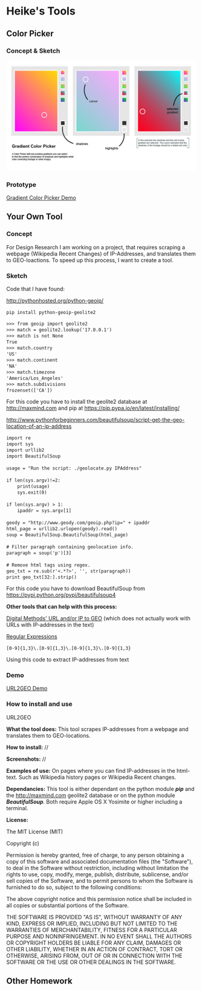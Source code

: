 # Heike's Tools

## Color Picker

### Concept & Sketch
![Gradient Color Picker](Gradient_Color_Picker.jpg)

### Prototype

[Gradient Color Picker Demo](https://www.youtube.com/watch?v=bxYab2hKwMU)


## Your Own Tool

### Concept
For Design Research I am working on a project, that requires scraping a webpage (Wikipedia Recent Changes) of IP-Addresses, and translates them to GEO-loactions. To speed up this process, I want to create a tool.

### Sketch
Code that I have found:

<http://pythonhosted.org/python-geoip/>

```
pip install python-geoip-geolite2
```

```
>>> from geoip import geolite2
>>> match = geolite2.lookup('17.0.0.1')
>>> match is not None
True
>>> match.country
'US'
>>> match.continent
'NA'
>>> match.timezone
'America/Los_Angeles'
>>> match.subdivisions
frozenset(['CA'])

```
For this code you have to install the geolite2 database at <http://maxmind.com> and pip at <https://pip.pypa.io/en/latest/installing/>

<http://www.pythonforbeginners.com/beautifulsoup/script-get-the-geo-location-of-an-ip-address>

```
import re
import sys
import urllib2
import BeautifulSoup

usage = "Run the script: ./geolocate.py IPAddress"

if len(sys.argv)!=2:
    print(usage)
    sys.exit(0)

if len(sys.argv) > 1:
    ipaddr = sys.argv[1]

geody = "http://www.geody.com/geoip.php?ip=" + ipaddr
html_page = urllib2.urlopen(geody).read()
soup = BeautifulSoup.BeautifulSoup(html_page)

# Filter paragraph containing geolocation info.
paragraph = soup('p')[3]

# Remove html tags using regex.
geo_txt = re.sub(r'<.*?>', '', str(paragraph))
print geo_txt[32:].strip()

```
For this code you have to download BeautifulSoup from <https://pypi.python.org/pypi/beautifulsoup4>

**Other tools that can help with this process:**

[Digital Methods' URL and/or IP to GEO](https://tools.digitalmethods.net/beta/geoIP/) (which does not actually work with URLs with IP-addresses in the text)

[Regular Expressions](http://regexr.com)

```
[0-9]{1,3}\.[0-9]{1,3}\.[0-9]{1,3}\.[0-9]{1,3}

```
Using this code to extract IP-addresses from text

### Demo

[URL2GEO Demo](https://www.youtube.com/watch?v=5N1KZ_ZtSiQ)

### How to install and use
URL2GEO

**What the tool does:**
This tool scrapes IP-addresses from a webpage and translates them to GEO-locations.

**How to install:**
//

**Screenshots:**
//

**Examples of use:**
On pages where you can find IP-addresses in the html-text. Such as Wikipedia history pages or Wikipedia Recent changes.

**Dependancies:**
This tool is either dependant on the python module ***pip*** and the <http://maxmind.com> geolite2 database or on the python module ***BeautifulSoup***. Both require Apple OS X Yosimite or higher including a terminal.

**License:**

The MIT License (MIT)

Copyright (c) <year> <copyright holders>

Permission is hereby granted, free of charge, to any person obtaining a copy of this software and associated documentation files (the "Software"), to deal in the Software without restriction, including without limitation the rights to use, copy, modify, merge, publish, distribute, sublicense, and/or sell copies of the Software, and to permit persons to whom the Software is furnished to do so, subject to the following conditions:

The above copyright notice and this permission notice shall be included in all copies or substantial portions of the Software.

THE SOFTWARE IS PROVIDED "AS IS", WITHOUT WARRANTY OF ANY KIND, EXPRESS OR IMPLIED, INCLUDING BUT NOT LIMITED TO THE WARRANTIES OF MERCHANTABILITY, FITNESS FOR A PARTICULAR PURPOSE AND NONINFRINGEMENT. IN NO EVENT SHALL THE AUTHORS OR COPYRIGHT HOLDERS BE LIABLE FOR ANY CLAIM, DAMAGES OR OTHER LIABILITY, WHETHER IN AN ACTION OF CONTRACT, TORT OR OTHERWISE, ARISING FROM, OUT OF OR IN CONNECTION WITH THE SOFTWARE OR THE USE OR OTHER DEALINGS IN THE SOFTWARE.

## Other Homework

